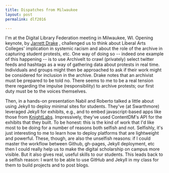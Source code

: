 ```yaml
---
title: Dispatches from Milwaukee
layout: post
permalink: dlf2016

---
```


I'm at the Digital Library Federation meeting in Milwaukee, WI. Opening keynote, by [Jarrett Drake](https://blogs.princeton.edu/mudd/2014/06/meet-mudds-jarrett-m-drake/) , challenged us to think about Liberal Arts Colleges' implication in systemic racism and about the role of the archive in capturing student protests, etc. One way of doing so -- indeed one example of this happening -- is to use ArchiveIt to crawl (privately) select twitter feeds and hashtags as a way of gathering data about protests in real time. Individuals and groups might then be approached to ask if their work might be considered for inclusion in the archive. Drake notes that an archivist must be prepared to be told no. There seems to me to be a real tension there regarding the impulse (responsibility) to archive protests; our first duty must be to the voices themselves. 

Then, in a hands-on presentation Nabil and Roberto talked a little about using Jekyll to deploy minimal sites for students. They've (at Swarthmore) leveraged Jekyll for exhibits, e.g., and to embed javascript-based apps like those from [KnightLabs](http://knightlab.northwestern.edu/projects/). Impressively, they've used ContentDM's API for the exhibits that they built. To be honest: this is the kind of work that I'd like most to be doing for a number of reasons both selfish and not. Selfishly, it's just interesting to me to learn how to deploy platforms that are lightweight and powerful. These, though, are also the unselfish reasons: if I could master the workflow between Github, gh-pages, Jekyll deployment, etc then I could really help us to make the digital scholarship on campus more visible. But it also gives real, useful skills to our students. This leads back to a selfish reason: I want to be able to use GitHub and Jekyll in my class for them to build projects and to post blogs. 